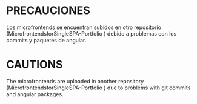 # PRECAUCIONES

Los microfrontends se encuentran subidos en otro repositorio (MicrofrontendsforSingleSPA-Portfolio
) debido a problemas con los commits y paquetes de angular.

# CAUTIONS

The microfrontends are uploaded in another repository (MicrofrontendsforSingleSPA-Portfolio
) due to problems with git commits and angular packages.

